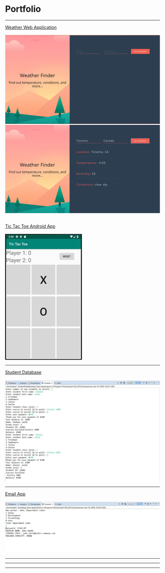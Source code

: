 <h1>Portfolio</h1>

---
<a href="https://master.d38sztw0azjj52.amplifyapp.com/">Weather Web Application</a>
<br>
<br>
<img src="images/weatherapp.JPG"/>
<img src="images/weatherapp2.JPG"/>
<br>
<br>

[Tic Tac Toe Android App](https://github.com/shaheerzaidi/TicTacToe)
<br>
<br>
<img src="images/tictactoe.jpg?raw=true"/>

---
[Student Database](https://github.com/shaheerzaidi/StudentDataBaseApp)
<br>
<br> 
<img src="images/student db.JPG"/>

---
[Email App](https://github.com/shaheerzaidi/EmailApp)
<br>
<br> 
<img src="images/email2.JPG?raw=true"/>

---



---




---
